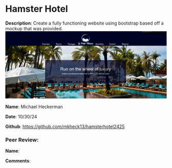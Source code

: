 # Hamster Hotel

**Description**: Create a fully functioning website using bootstrap based off a mockup that was provided.
![Design preview for the Hamster Hotel Website](./assets/HamsterHotelScreenshot.png)

**Name**: Michael Heckerman

**Date**: 10/30/24

**Github**: https://github.com/mkheck13/hamsterhotel2425

### Peer Review:
**Name**: 

**Comments**: 

